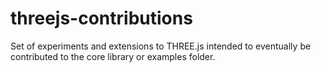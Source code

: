 # threejs-contributions

Set of experiments and extensions to THREE.js intended to eventually be contributed to the core library or examples folder.
